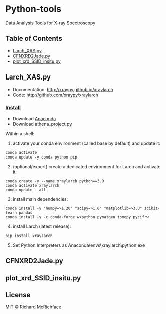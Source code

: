 # Python-tools
Data Analysis Tools for X-ray Spectroscopy

## Table of Contents

- [Larch_XAS.py](#larch_XAS.py)
- [CFNXRD2Jade.py](#cFNXRD2Jade.py)
- [plot_xrd_SSID_insitu.py](#plot_xrd_SSID_insitu.py)

## Larch_XAS.py
- Documentation: http://xraypy.github.io/xraylarch
- Code: http://github.com/xraypy/xraylarch
### [Install](https://xraypy.github.io/xraylarch/installation.html)
* Download [Anaconda](https://www.anaconda.com/)
* Download athena_project.py

Within a shell:

1. activate your conda environment (called base by default) and update it:
```
conda activate
conda update -y conda python pip
```
2. (optional/expert) create a dedicated environment for Larch and activate it:
```
conda create -y --name xraylarch python==3.9
conda activate xraylarch
conda update --all
```
3. install main dependencies:
```
conda install -y "numpy=>1.20" "scipy=>1.6" "matplotlib=>3.0" scikit-learn pandas
conda install -y -c conda-forge wxpython pymatgen tomopy pycifrw
```
4. install Larch (latest release):
```
pip install xraylarch
```
5. Set Python Interpreters as Anaconda\envs\xraylarch\python.exe

## CFNXRD2Jade.py

## plot_xrd_SSID_insitu.py

## License

MIT © Richard McRichface
